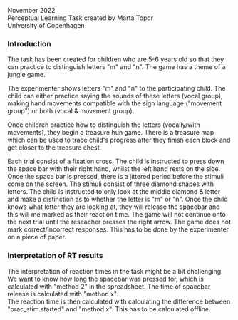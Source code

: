 November 2022  
Perceptual Learning Task created by Marta Topor  
University of Copenhagen   

### Introduction  
The task has been created for children who are 5-6 years old so that they can practice to distinguish letters "m" and "n". The game has a theme of a jungle game.   

The experimenter shows letters "m" and "n" to the participating child. The child can either practice saying the sounds of these letters (vocal group), making hand movements compatible with the sign language ("movement group") or both (vocal & movement group).  

Once children practice how to distinguish the letters (vocally/with movements), they begin a treasure hun game. There is a treasure map which can be used to trace child's progress after they finish each block and get closer to the treasure chest.  

Each trial consist of a fixation cross. The child is instructed to press down the space bar with their right hand, whilst the left hand rests on the side. Once the space bar is pressed, there is a jittered period before the stimuli come on the screen. The stimuli consist of three diamond shapes with letters. The child is instructed to only look at the middle diamond & letter and make a distinction as to whether the letter is "m" or "n". Once the child knows what letter they are looking at, they will release the spacebar and this will me marked as their reaction time. The game will not continue onto the next trial until the reseacher presses the right arrow. The game does not mark correct/incorrect responses. This has to be done by the experimenter on a piece of paper.   

### Interpretation of RT results    
The interpretation of reaction times in the task might be a bit challenging.   
We want to know how long the spacebar was pressed for, which is calculated with "method 2" in the spreadsheet.
The time of spacebar release is calculated with "method x".  
The reaction time is then calculated with calculating the difference between "prac_stim.started" and "method x". This has to be calculated offline. 
